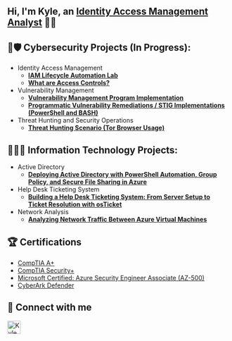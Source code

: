 ## Hi, I'm Kyle, an [Identity Access Management Analyst](https://www.linkedin.com/in/kyledbusiness/) 👋🏾

<h2>🛜🛡️ Cybersecurity Projects (In Progress):</h2>

- Identity Access Management
  - **[IAM Lifecycle Automation Lab](https://github.com/kyledbusiness/iam-lifecycle-automation-lab)**
  - **[What are Access Controls?](https://github.com/kyledbusiness/access-controls)**
- Vulnerability Management
  - **[Vulnerability Management Program Implementation](https://github.com/kyledbusiness/vulnerability-management-program)**
  - **[Programmatic Vulnerability Remediations / STIG Implementations (PowerShell and BASH)](https://github.com/kyledbusiness/stig-implementations)**
- Threat Hunting and Security Operations
  - **[Threat Hunting Scenario (Tor Browser Usage)](https://github.com/kyledbusiness/threat-hunting-scenario-tor)**

<h2>👨🏾‍💻 Information Technology Projects:</h2>

- Active Directory
  - **[Deploying Active Directory with PowerShell Automation, Group Policy, and Secure File Sharing in Azure](https://github.com/kyledbusiness/active-directory)**
- Help Desk Ticketing System
  - **[Building a Help Desk Ticketing System: From Server Setup to Ticket Resolution with osTicket](https://github.com/kyledbusiness/ticketing-system)**
- Network Analysis
  - **[Analyzing Network Traffic Between Azure Virtual Machines](https://github.com/kyledbusiness/azure-network-analysis)**
 
<h2>🏆 Certifications</h2>

- [CompTIA A+](https://www.credly.com/badges/7812f477-e7e3-4bf9-8531-4db05d27691f/linked_in?t=slgu5y)
- [CompTIA Security+](https://www.credly.com/badges/d4fc1be7-6004-4cad-bf5e-00bd82995ca7/public_url)
- [Microsoft Certified: Azure Security Engineer Associate (AZ-500)](https://learn.microsoft.com/api/credentials/share/en-us/kyledbusiness/CF707FB8436DDCB9?sharingId=DEA29E9FB96B5EF2)
- [CyberArk Defender](https://training.cyberark.com/share/v1/gamification/assigned_badge/5c7bbdef-2b27-4acc-ac11-8f16bcca1c29/shared?lang=en&t=1743789166116)

<h2>📲 Connect with me</h2>

[<img align="left" alt="Kyle | LinkedIn" width="30px" src="https://github.com/user-attachments/assets/2b09b0c8-482a-4dda-bf73-f00ca34ea8b5" />][linkedin]


[linkedin]: https://linkedin.com/in/kyledbusiness
